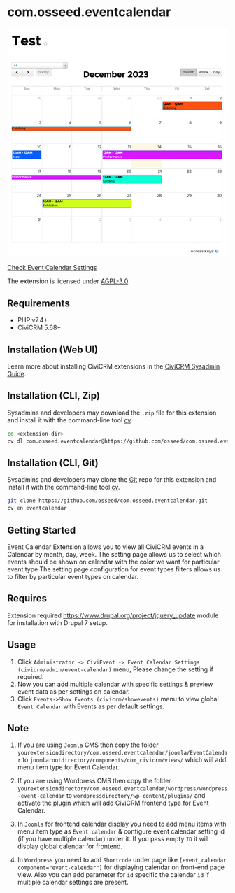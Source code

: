 # com.osseed.eventcalendar

![Screenshot](screenshot/eventcalendar.png)

[Check Event Calendar Settings](screenshot/eventsettings.png)

The extension is licensed under [AGPL-3.0](LICENSE.txt).

## Requirements

* PHP v7.4+
* CiviCRM 5.68+

## Installation (Web UI)

Learn more about installing CiviCRM extensions in the [CiviCRM Sysadmin Guide](https://docs.civicrm.org/sysadmin/en/latest/customize/extensions/).

## Installation (CLI, Zip)

Sysadmins and developers may download the `.zip` file for this extension and
install it with the command-line tool [cv](https://github.com/civicrm/cv).

```bash
cd <extension-dir>
cv dl com.osseed.eventcalendar@https://github.com/osseed/com.osseed.eventcalendar/archive/master.zip
```

## Installation (CLI, Git)

Sysadmins and developers may clone the [Git](https://en.wikipedia.org/wiki/Git) repo for this extension and
install it with the command-line tool [cv](https://github.com/civicrm/cv).

```bash
git clone https://github.com/osseed/com.osseed.eventcalendar.git
cv en eventcalendar
```

## Getting Started

Event Calendar Extension allows you to view all CiviCRM events in a Calendar by month, day, week.
The setting page allows us to select which events should be shown on calendar with the color we want for particular event type
The setting page configuration for event types filters allows us to filter by particular event types on calendar.

## Requires

Extension required <https://www.drupal.org/project/jquery_update> module for installation with Drupal 7 setup.

## Usage

1. Click `Administrator -> CiviEvent -> Event Calendar Settings (civicrm/admin/event-calendar)` menu, Please change the setting if required.
2. Now you can add multiple calendar with specific settings & preview event data as per settings on calendar.
3. Click `Events->Show Events (civicrm/showevents)` menu to view global `Event Calendar` with Events as per default settings.

## Note

1. If you are using `Joomla` CMS then copy the folder `yourextensiondirectory/com.osseed.eventcalendar/joomla/EventCalendar` to `joomlarootdirectory/components/com_civicrm/views/` which will add menu item type for Event Calendar.

2. If you are using Wordpress CMS then copy the folder `yourextensiondirectory/com.osseed.eventcalendar/wordpress/wordpress-event-calendar` to `wordpressdirectory/wp-content/plugins/` and activate the plugin which will add CiviCRM frontend type for Event Calendar.

3. In `Joomla` for frontend calendar display you need to add menu items with menu item type as `Event calendar` & configure event calendar setting id (if you have multiple calendar) under it. If you pass empty `ID` it will display global calendar for frontend.

4. In `Wordpress` you need to add `Shortcode` under page like `[event_calendar component="event-calendar"]` for displaying calendar on front-end page view. Also you can add parameter for `id` specific the calendar `id` if multiple calendar settings are present.

